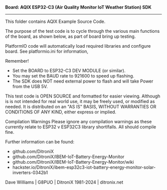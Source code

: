 **Board: AQIX ESP32-C3 (Air Quality Monitor IoT Weather Station) SDK**

------------

This folder contains AQIX Example Source Code.

  The purpose of the test code is to cycle through the various main functions of the board, as shown below, as part of board bring up testing.

  PlatformIO code will automatically load required libraries and configure board.   See platformio.ini for information,

  Remember!
  - Set the BOARD to ESP32-C3 DEV MODULE (or similar).
  - You may set the BAUD rate to 921600 to speed up flashing.
  - The SDK does NOT need external power to flash and will take Power from the USB 5V.
  
  This test code is OPEN SOURCE and formatted for easier viewing.  Although is is not intended for real world use, it may be freely used, or modified as needed.
  It is distributed on an "AS IS" BASIS, WITHOUT WARRANTIES OR CONDITIONS OF ANY KIND, either express or implied.

   Compilation Warnings
  Please ignore any compilation warnings as these currently relate to ESP32 v ESP32C3 library shortlfalls.  All should compile fine.


Further information can be found:

-    github.com/DitroniX
-    github.com/DitroniX/IBEM-IoT-Battery-Energy-Monitor
-    github.com/DitroniX/IBEM-IoT-Battery-Energy-Monitor/wiki
-    hackster.io/DitroniX/ibem-esp32c3-iot-battery-energy-monitor-solar-inverters-0342b1

Dave Williams | G8PUO | DitroniX 1981-2024 | ditronix.net
